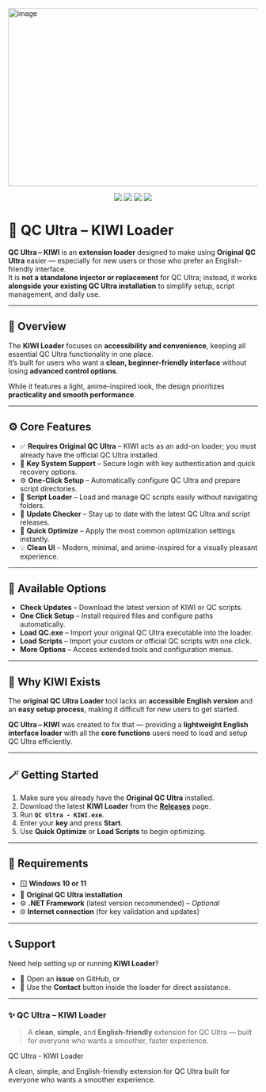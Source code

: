 <img width="993" height="360" alt="image" src="https://github.com/user-attachments/assets/69e13d10-a3b0-41b2-9811-e7ca91e38648" />
<p align="center">
  <a href="#"><img src="https://img.shields.io/badge/.NET-Framework-blue?style=flat-square"></a>
  <a href="#"><img src="https://img.shields.io/badge/Windows-10%2F11-lightgrey?style=flat-square"></a>
  <a href="#"><img src="https://img.shields.io/badge/Language-C%23-green?style=flat-square"></a>
  <a href="#"><img src="https://img.shields.io/github/license/username/repo?style=flat-square"></a>
</p>


# 🚀 QC Ultra – KIWI Loader

**QC Ultra – KIWI** is an **extension loader** designed to make using **Original QC Ultra** easier — especially for new users or those who prefer an English-friendly interface.  
It is **not a standalone injector or replacement** for QC Ultra; instead, it works **alongside your existing QC Ultra installation** to simplify setup, script management, and daily use.

---

## 🌟 Overview

The **KIWI Loader** focuses on **accessibility and convenience**, keeping all essential QC Ultra functionality in one place.  
It’s built for users who want a **clean, beginner-friendly interface** without losing **advanced control options**.

While it features a light, anime-inspired look, the design prioritizes **practicality and smooth performance**.

---

## ⚙️ Core Features

- ✅ **Requires Original QC Ultra** – KIWI acts as an add-on loader; you must already have the official QC Ultra installed.  
- 🔑 **Key System Support** – Secure login with key authentication and quick recovery options.  
- ⚙️ **One-Click Setup** – Automatically configure QC Ultra and prepare script directories.  
- 📂 **Script Loader** – Load and manage QC scripts easily without navigating folders.  
- 🔄 **Update Checker** – Stay up to date with the latest QC Ultra and script releases.  
- 🚀 **Quick Optimize** – Apply the most common optimization settings instantly.  
- 💡 **Clean UI** – Modern, minimal, and anime-inspired for a visually pleasant experience.

---

## 🧩 Available Options

- **Check Updates** – Download the latest version of KIWI or QC scripts.  
- **One Click Setup** – Install required files and configure paths automatically.  
- **Load QC.exe** – Import your original QC Ultra executable into the loader.  
- **Load Scripts** – Import your custom or official QC scripts with one click.  
- **More Options** – Access extended tools and configuration menus.

---

## 💬 Why KIWI Exists

The **original QC Ultra Loader** tool lacks an **accessible English version** and an **easy setup process**, making it difficult for new users to get started.  

**QC Ultra – KIWI** was created to fix that — providing a **lightweight English interface loader** with all the **core functions** users need to load and setup QC Ultra efficiently.

---

## 🪄 Getting Started

1. Make sure you already have the **Original QC Ultra** installed.  
2. Download the latest **KIWI Loader** from the **[Releases](https://github.com/charlotte-zee/qc-ultra-kiwi/releases/tag/qc-ultra)** page.  
3. Run **`QC Ultra - KIWI.exe`**.  
4. Enter your **key** and press **Start**.  
5. Use **Quick Optimize** or **Load Scripts** to begin optimizing.

---

## 🧰 Requirements

- 🪟 **Windows 10 or 11**  
- 💾 **Original QC Ultra installation**  
- ⚙️ **.NET Framework** (latest version recommended) – *Optional*  
- 🌐 **Internet connection** (for key validation and updates)

---

## 📞 Support

Need help setting up or running **KIWI Loader**?  
- 🧭 Open an **issue** on GitHub, or  
- 💬 Use the **Contact** button inside the loader for direct assistance.

---

### ✨ QC Ultra – KIWI Loader

> A **clean**, **simple**, and **English-friendly** extension for QC Ultra — built for everyone who wants a smoother, faster experience.


QC Ultra - KIWI Loader

A clean, simple, and English-friendly extension for QC Ultra  built for everyone who wants a smoother experience.
